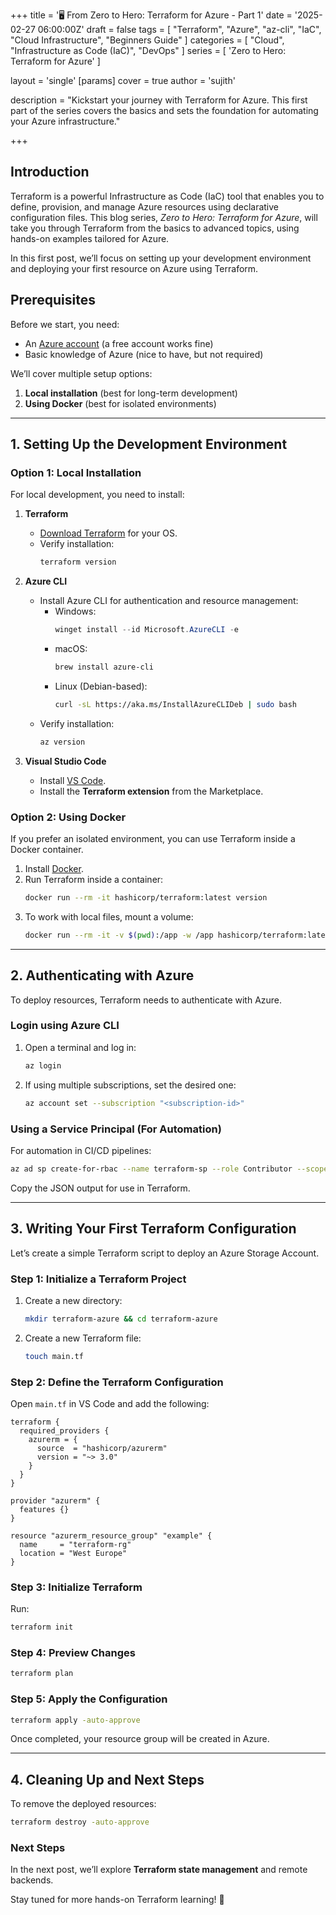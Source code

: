 +++
title = '🖥️ From Zero to Hero: Terraform for Azure - Part 1'
date = '2025-02-27 06:00:00Z'
draft = false
tags = [
  "Terraform",
  "Azure",
  "az-cli",
  "IaC",
  "Cloud Infrastructure",
  "Beginners Guide"
]
categories = [
  "Cloud",
  "Infrastructure as Code (IaC)",
  "DevOps"
]
series = [
  'Zero to Hero: Terraform for Azure'
]

layout = 'single'
[params]
    cover = true
    author = 'sujith'
    
description = "Kickstart your journey with Terraform for Azure. This first part of the series covers the basics and sets the foundation for automating your Azure infrastructure."

+++

## **Introduction**

Terraform is a powerful Infrastructure as Code (IaC) tool that enables you to define, provision, and manage Azure resources using declarative configuration files. This blog series, _Zero to Hero: Terraform for Azure_, will take you through Terraform from the basics to advanced topics, using hands-on examples tailored for Azure.

In this first post, we’ll focus on setting up your development environment and deploying your first resource on Azure using Terraform.

## **Prerequisites**

Before we start, you need:

- An [Azure account](https://azure.microsoft.com/en-us/free/) (a free account works fine)
- Basic knowledge of Azure (nice to have, but not required)

We’ll cover multiple setup options:

1. **Local installation** (best for long-term development)
2. **Using Docker** (best for isolated environments)

---

## **1. Setting Up the Development Environment**

### **Option 1: Local Installation**

For local development, you need to install:

1. **Terraform**
   - [Download Terraform](https://developer.hashicorp.com/terraform/downloads) for your OS.
   - Verify installation:
     ```sh
     terraform version
     ```
2. **Azure CLI**

   - Install Azure CLI for authentication and resource management:
     - Windows:
       ```powershell
       winget install --id Microsoft.AzureCLI -e
       ```
     - macOS:
       ```sh
       brew install azure-cli
       ```
     - Linux (Debian-based):
       ```sh
       curl -sL https://aka.ms/InstallAzureCLIDeb | sudo bash
       ```
   - Verify installation:
     ```sh
     az version
     ```

3. **Visual Studio Code**
   - Install [VS Code](https://code.visualstudio.com/download).
   - Install the **Terraform extension** from the Marketplace.

### **Option 2: Using Docker**

If you prefer an isolated environment, you can use Terraform inside a Docker container.

1. Install [Docker](https://www.docker.com/products/docker-desktop).
2. Run Terraform inside a container:
   ```sh
   docker run --rm -it hashicorp/terraform:latest version
   ```
3. To work with local files, mount a volume:
   ```sh
   docker run --rm -it -v $(pwd):/app -w /app hashicorp/terraform:latest init
   ```

---

## **2. Authenticating with Azure**

To deploy resources, Terraform needs to authenticate with Azure.

### **Login using Azure CLI**

1. Open a terminal and log in:
   ```sh
   az login
   ```
2. If using multiple subscriptions, set the desired one:
   ```sh
   az account set --subscription "<subscription-id>"
   ```

### **Using a Service Principal (For Automation)**

For automation in CI/CD pipelines:

```sh
az ad sp create-for-rbac --name terraform-sp --role Contributor --scopes /subscriptions/<subscription-id> --sdk-auth
```

Copy the JSON output for use in Terraform.

---

## **3. Writing Your First Terraform Configuration**

Let’s create a simple Terraform script to deploy an Azure Storage Account.

### **Step 1: Initialize a Terraform Project**

1. Create a new directory:
   ```sh
   mkdir terraform-azure && cd terraform-azure
   ```
2. Create a new Terraform file:
   ```sh
   touch main.tf
   ```

### **Step 2: Define the Terraform Configuration**

Open `main.tf` in VS Code and add the following:

```hcl
terraform {
  required_providers {
    azurerm = {
      source  = "hashicorp/azurerm"
      version = "~> 3.0"
    }
  }
}

provider "azurerm" {
  features {}
}

resource "azurerm_resource_group" "example" {
  name     = "terraform-rg"
  location = "West Europe"
}
```

### **Step 3: Initialize Terraform**

Run:

```sh
terraform init
```

### **Step 4: Preview Changes**

```sh
terraform plan
```

### **Step 5: Apply the Configuration**

```sh
terraform apply -auto-approve
```

Once completed, your resource group will be created in Azure.

---

## **4. Cleaning Up and Next Steps**

To remove the deployed resources:

```sh
terraform destroy -auto-approve
```

### **Next Steps**

In the next post, we’ll explore **Terraform state management** and remote backends.

Stay tuned for more hands-on Terraform learning! 🚀
